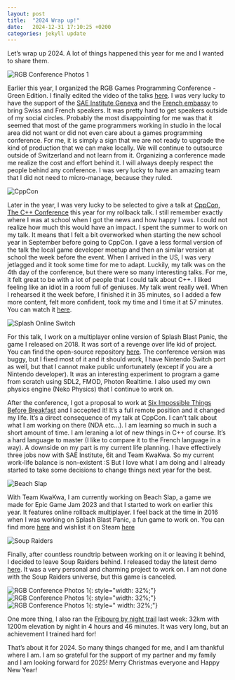 ```yaml
---
layout: post
title:  "2024 Wrap up!"
date:   2024-12-31 17:10:25 +0200
categories: jekyll update
---
```

Let’s wrap up 2024. A lot of things happened this year for me and I wanted to share them. 

![RGB Conference Photos 1](/images/2024_wrapup/rgb_conf.jpg)

Earlier this year, I organized the RGB Games Programming Conference - Green Edition. I finally edited the video of the talks [here](https://www.youtube.com/playlist?list=PL9ITdIsuPmAEg7XBd95XCpLX4Hjd9HoNB).
I was very lucky to have the support of the [SAE Institute Geneva](https://www.sae.edu/ch-ge/) and the [French embassy](https://ch.ambafrance.org/) to bring Swiss and French speakers. It was pretty hard to get speakers outside of my social circles. Probably the most disappointing for me was that it seemed that most of the game programmers working in studio in the local area did not want or did not even care about a games programming conference. For me, it is simply a sign that we are not ready to upgrade the kind of production that we can make locally. We will continue to outsource outside of Switzerland and not learn from it. Organizing a conference made me realize the cost and effort behind it. I will always deeply respect the people behind any conference. I was very lucky to have an amazing team that I did not need to micro-manage, because they ruled.

![CppCon](/images/2024_wrapup/cppcon.jpg)

Later in the year, I was very lucky to be selected to give a talk at [CppCon, The C++ Conference](https://cppcon.org/) this year for my rollback talk. I still remember exactly where I was at school when I got the news and how happy I was. I could not realize how much this would have an impact. I spent the summer to work on my talk. It means that I felt a bit overworked when starting the new school year in September before going to CppCon. I gave a less formal version of the talk the local game developer meetup and then an similar version at school the week before the event. When I arrived in the US, I was very jetlagged and it took some time for me to adapt. Luckily, my talk was on the 4th day of the conference, but there were so many interesting talks. For me, it felt great to be with a lot of people that I could talk about C++. I liked feeling like an idiot in a room full of geniuses. My talk went really well. When I rehearsed it the week before, I finished it in 35 minutes, so I added a few more content, felt more confident, took my time and I time it at 57 minutes. You can watch it [here](https://www.youtube.com/watch?v=xkcGa-Xw154).

![Splash Online Switch](/images/2024_wrapup/splash_online.jpg)

For this talk, I work on a multiplayer online version of Splash Blast Panic, the game I released on 2018. It was sort of a revenge over life kid of project. You can find the open-source repository [here](https://github.com/EliasFarhan/SplashOnline). 
The conference version was buggy, but I fixed most of it and it should work, I have Nintendo Switch port as well, but that I cannot make public unfortunately (except if you are a Nintendo developer). It was an interesting experiment to program a game from scratch using SDL2, FMOD, Photon Realtime. I also used my own physics engine (Neko Physics) that I continue to work on. 

After the conference, I got a proposal to work at [Six Impossible Things Before Breakfast](https://6it.dev/) and I accepted it! It’s a full remote position and it changed my life. It’s a direct consequence of my talk at CppCon. I can’t talk about what I am working on there (NDA etc…). I am learning so much in such a short amount of time. I am leraning a lot of new things in C++ of course. It’s a hard language to master (I like to compare it to the French language in a way). A downside on my part is my current life planning. I have effectively three jobs now with SAE Institute, 6it and Team KwaKwa. So my current work-life balance is non-existent :S But I love what I am doing and I already started to take some decisions to change things next year for the best.

![Beach Slap](/images/beach_slap.jpg)

With Team KwaKwa, I am currently working on Beach Slap, a game we made for Epic Game Jam 2023 and that I started to work on earlier this year. It features online rollback multiplayer. I feel back at the time in 2016 when I was working on Splash Blast Panic, a fun game to work on. You can find more [here](https://team-kwakwa.com/beach-slap) and wishlist it on Steam [here](https://store.steampowered.com/app/3170110/Beach_Slap/)

![Soup Raiders](/images/sr.jpg)

Finally, after countless roundtrip between working on it or leaving it behind, I decided to leave Soup Raiders behind. I released today the latest demo [here](https://teamkwakwa.itch.io/soup-raiders).
It was a very personal and charming project to work on. I am not done with the Soup Raiders universe, but this game is canceled.

![RGB Conference Photos 1](/images/2024_wrapup/trail1.jpg){: style="width: 32%;"}![RGB Conference Photos 1](/images/2024_wrapup/trail2.jpg){: style="width: 32%;"}![RGB Conference Photos 1](/images/2024_wrapup/trail3.jpg){: style=" width: 32%;"}

One more thing, I also ran the [Fribourg by night trail](https://fribourgbynighttrail.ch/) last week: 32km with 1200m elevation by night in 4 hours and 46 minutes. It was very long, but an achievement I trained hard for!

That’s about it for 2024. So many things changed for me, and I am thankful where I am. I am so grateful for the support of my partner and my family and I am looking forward for 2025! Merry Christmas everyone and Happy New Year!